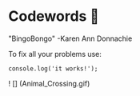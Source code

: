# Codewords 👋

"BingoBongo" 
-Karen Ann Donnachie


To fix all your problems use: 
```
console.log('it works!');
```

! [] (Animal_Crossing.gif)
